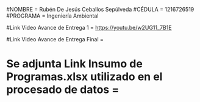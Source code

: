 #NOMBRE = Rubén De Jesús Ceballos Sepúlveda 
#CÉDULA = 1216726519 
#PROGRAMA = Ingeniería Ambiental

#Link Video Avance de Entrega 1 = https://youtu.be/w2UG11_7B1E

#Link Video Avance de Entrega Final = 

# Se adjunta Link Insumo de Programas.xlsx utilizado en el procesado de datos =
